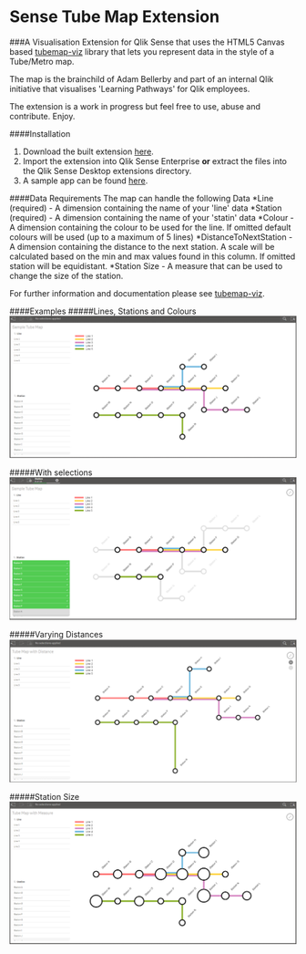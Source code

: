 # Sense Tube Map Extension
###A Visualisation Extension for Qlik Sense that uses the HTML5 Canvas based [tubemap-viz](https://github.com/websy85/tubemap-viz) library that lets you represent data in the style of a Tube/Metro map.

The map is the brainchild of Adam Bellerby and part of an internal Qlik initiative that visualises 'Learning Pathways' for Qlik employees.

The extension is a work in progress but feel free to use, abuse and contribute. Enjoy.

####Installation
1. Download the built extension [here](https://github.com/websy85/sense-tube-map-extension/raw/master/build/sense-tube-map.zip).
2. Import the extension into Qlik Sense Enterprise **or** extract the files into the Qlik Sense Desktop extensions directory.
3. A sample app can be found [here](https://github.com/websy85/sense-tube-map-extension/raw/master/TubeMapExample.qvf).

####Data Requirements
The map can handle the following Data
*Line (required) - A dimension containing the name of your 'line' data
*Station (required) - A dimension containing the name of your 'statin' data
*Colour - A dimension containing the colour to be used for the line. If omitted default colours will be used (up to a maximum of 5 lines)
*DistanceToNextStation - A dimension containing the distance to the next station. A scale will be calculated based on the min and max values found in this column. If omitted station will be equidistant.
*Station Size - A measure that can be used to change the size of the station.

For further information and documentation please see [tubemap-viz](https://github.com/websy85/tubemap-viz).

####Examples
#####Lines, Stations and Colours
![alt text](Standard.png "Standard Map")

#####With selections
![alt text](Selections.png "With Selections")

#####Varying Distances
![alt text](StationDistance.png "Varying Distances")

#####Station Size
![alt text](StationSize.png "Station Size")
